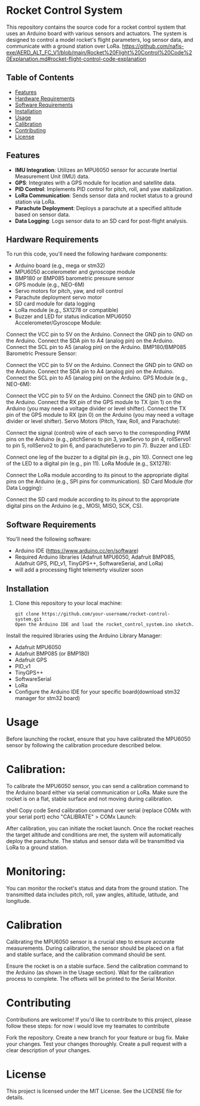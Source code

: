 # Rocket Control System

This repository contains the source code for a rocket control system that uses an Arduino board with various sensors and actuators. The system is designed to control a model rocket's flight parameters, log sensor data, and communicate with a ground station over LoRa.
https://github.com/nafis-exe/AERD_ALT_FC_V1/blob/main/Rocket%20Flight%20Control%20Code%20Explanation.md#rocket-flight-control-code-explanation

## Table of Contents

- [Features](#features)
- [Hardware Requirements](#hardware-requirements)
- [Software Requirements](#software-requirements)
- [Installation](#installation)
- [Usage](#usage)
- [Calibration](#calibration)
- [Contributing](#contributing)
- [License](#license)

## Features

- **IMU Integration**: Utilizes an MPU6050 sensor for accurate Inertial Measurement Unit (IMU) data.
- **GPS**: Integrates with a GPS module for location and satellite data.
- **PID Control**: Implements PID control for pitch, roll, and yaw stabilization.
- **LoRa Communication**: Sends sensor data and rocket status to a ground station via LoRa.
- **Parachute Deployment**: Deploys a parachute at a specified altitude based on sensor data.
- **Data Logging**: Logs sensor data to an SD card for post-flight analysis.

## Hardware Requirements

To run this code, you'll need the following hardware components:

- Arduino board (e.g., mega or stm32)
- MPU6050 accelerometer and gyroscope module
- BMP180 or BMP085 barometric pressure sensor
- GPS module (e.g., NEO-6M)
- Servo motors for pitch, yaw, and roll control
- Parachute deployment servo motor
- SD card module for data logging
- LoRa module (e.g., SX1278 or compatible)
- Buzzer and LED for status indication
MPU6050 Accelerometer/Gyroscope Module:

Connect the VCC pin to 5V on the Arduino.
Connect the GND pin to GND on the Arduino.
Connect the SDA pin to A4 (analog pin) on the Arduino.
Connect the SCL pin to A5 (analog pin) on the Arduino.
BMP180/BMP085 Barometric Pressure Sensor:

Connect the VCC pin to 5V on the Arduino.
Connect the GND pin to GND on the Arduino.
Connect the SDA pin to A4 (analog pin) on the Arduino.
Connect the SCL pin to A5 (analog pin) on the Arduino.
GPS Module (e.g., NEO-6M):

Connect the VCC pin to 5V on the Arduino.
Connect the GND pin to GND on the Arduino.
Connect the RX pin of the GPS module to TX (pin 1) on the Arduino (you may need a voltage divider or level shifter).
Connect the TX pin of the GPS module to RX (pin 0) on the Arduino (you may need a voltage divider or level shifter).
Servo Motors (Pitch, Yaw, Roll, and Parachute):

Connect the signal (control) wire of each servo to the corresponding PWM pins on the Arduino (e.g., pitchServo to pin 3, yawServo to pin 4, rollServo1 to pin 5, rollServo2 to pin 6, and parachuteServo to pin 7).
Buzzer and LED:

Connect one leg of the buzzer to a digital pin (e.g., pin 10).
Connect one leg of the LED to a digital pin (e.g., pin 11).
LoRa Module (e.g., SX1278):

Connect the LoRa module according to its pinout to the appropriate digital pins on the Arduino (e.g., SPI pins for communication).
SD Card Module (for Data Logging):

Connect the SD card module according to its pinout to the appropriate digital pins on the Arduino (e.g., MOSI, MISO, SCK, CS).

## Software Requirements

You'll need the following software:

- Arduino IDE (https://www.arduino.cc/en/software)
- Required Arduino libraries (Adafruit MPU6050, Adafruit BMP085, Adafruit GPS, PID_v1, TinyGPS++, SoftwareSerial, and LoRa)
- will add a processing flight telemetrty visulizer soon
## Installation

1. Clone this repository to your local machine:

   ```shell
   git clone https://github.com/your-username/rocket-control-system.git
   Open the Arduino IDE and load the rocket_control_system.ino sketch.

Install the required libraries using the Arduino Library Manager:

- Adafruit MPU6050
- Adafruit BMP085 (or BMP180)
- Adafruit GPS
- PID_v1
- TinyGPS++
- SoftwareSerial
- LoRa
- Configure the Arduino IDE for your specific board(download stm32 manager for stm32 board)

# Usage
Before launching the rocket, ensure that you have calibrated the MPU6050 sensor by following the calibration procedure described below.

# Calibration:

To calibrate the MPU6050 sensor, you can send a calibration command to the Arduino board either via serial communication or LoRa. Make sure the rocket is on a flat, stable surface and not moving during calibration.

shell
Copy code
Send calibration command over serial (replace COMx with your serial port)
echo "CALIBRATE" > COMx
Launch:

After calibration, you can initiate the rocket launch. Once the rocket reaches the target altitude and conditions are met, the system will automatically deploy the parachute. The status and sensor data will be transmitted via LoRa to a ground station.

# Monitoring:

You can monitor the rocket's status and data from the ground station. The transmitted data includes pitch, roll, yaw angles, altitude, latitude, and longitude.

# Calibration
Calibrating the MPU6050 sensor is a crucial step to ensure accurate measurements. During calibration, the sensor should be placed on a flat and stable surface, and the calibration command should be sent.

Ensure the rocket is on a stable surface.
Send the calibration command to the Arduino (as shown in the Usage section).
Wait for the calibration process to complete. The offsets will be printed to the Serial Monitor.
# Contributing
Contributions are welcome! If you'd like to contribute to this project, please follow these steps:
for now i would love my teamates to contribute 

Fork the repository.
Create a new branch for your feature or bug fix.
Make your changes.
Test your changes thoroughly.
Create a pull request with a clear description of your changes.
# License
This project is licensed under the MIT License. See the LICENSE file for details.





